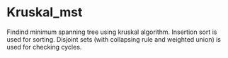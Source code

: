 # Kruskal_mst
Findind minimum spanning tree using kruskal algorithm. 
Insertion sort is used for sorting.
Disjoint sets (with collapsing rule and weighted union) is used for checking cycles.
